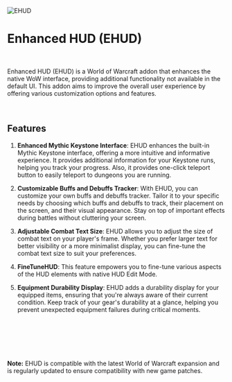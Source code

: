 ![EHUD](https://github.com/hysasuke/EHUD/assets/19693290/0d18002e-1d46-4c19-8281-600c5a40717c)
# Enhanced HUD (EHUD)

 

Enhanced HUD (EHUD) is a World of Warcraft addon that enhances the native WoW interface, providing additional functionality not available in the default UI. This addon aims to improve the overall user experience by offering various customization options and features.

 

## Features

1. **Enhanced Mythic Keystone Interface**: EHUD enhances the built-in Mythic Keystone interface, offering a more intuitive and informative experience. It provides additional information for your Keystone runs, helping you track your progress. Also, it provides one-click teleport button to easily teleport to dungeons you are running.

2. **Customizable Buffs and Debuffs Tracker**: With EHUD, you can customize your own buffs and debuffs tracker. Tailor it to your specific needs by choosing which buffs and debuffs to track, their placement on the screen, and their visual appearance. Stay on top of important effects during battles without cluttering your screen.

3. **Adjustable Combat Text Size**: EHUD allows you to adjust the size of combat text on your player's frame. Whether you prefer larger text for better visibility or a more minimalist display, you can fine-tune the combat text size to suit your preferences.

4. **FineTuneHUD**: This feature empowers you to fine-tune various aspects of the HUD elements with native HUD Edit Mode.

5. **Equipment Durability Display**: EHUD adds a durability display for your equipped items, ensuring that you're always aware of their current condition. Keep track of your gear's durability at a glance, helping you prevent unexpected equipment failures during critical moments.

 

 

 

**Note:** EHUD is compatible with the latest World of Warcraft expansion and is regularly updated to ensure compatibility with new game patches.
